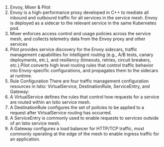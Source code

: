 1. Envoy, Mixer & Pilot
  1. Envoy is a high-performance proxy developed in C++ to mediate all inbound and outbound traffic for all services in the service mesh. Envoy is deployed as a sidecar to the relevant service in the same Kubernetes pod. 
  2.  Mixer enforces access control and usage policies across the service mesh, and collects telemetry data from the Envoy proxy and other services
  3.  Pilot provides service discovery for the Envoy sidecars, traffic management capabilities for intelligent routing (e.g., A/B tests, canary deployments, etc.), and resiliency (timeouts, retries, circuit breakers, etc.).Pilot converts high level routing rules that control traffic behavior into Envoy-specific configurations, and propagates them to the sidecars at runtime.
2. Rule Configuration
  There are four traffic management configuration resources in Istio: VirtualService, DestinationRule, ServiceEntry, and Gateway:
  1. A VirtualService defines the rules that control how requests for a service are routed within an Istio service mesh.
  2. A DestinationRule configures the set of policies to be applied to a request after VirtualService routing has occurred.
  3. A ServiceEntry is commonly used to enable requests to services outside of an Istio service mesh.
  4. A Gateway configures a load balancer for HTTP/TCP traffic, most commonly operating at the edge of the mesh to enable ingress traffic for an application.
